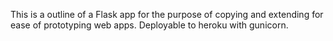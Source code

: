 This is a outline of a Flask app for the purpose of copying and extending for ease of prototyping web apps.
Deployable to heroku with gunicorn.
